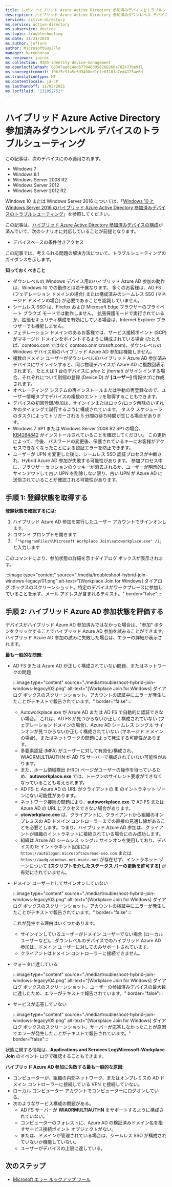 ```yaml
---
title: レガシ ハイブリッド Azure Active Directory 参加済みデバイスをトラブルシューティングする
description: ハイブリッド Azure Active Directory 参加済みダウンレベル デバイスのトラブルシューティング。
services: active-directory
ms.service: active-directory
ms.subservice: devices
ms.topic: troubleshooting
ms.date: 11/21/2019
ms.author: joflore
author: MicrosoftGuyJFlo
manager: karenhoran
ms.reviewer: jairoc
ms.collection: M365-identity-device-management
ms.openlocfilehash: 633d7ae014ed5778483958266268a702b730e911
ms.sourcegitcommit: 106f5c9fa5c6d3498dd1cfe63181a7ed4125ae6d
ms.translationtype: HT
ms.contentlocale: ja-JP
ms.lasthandoff: 11/02/2021
ms.locfileid: "131052752"
---
```

# <a name="troubleshooting-hybrid-azure-active-directory-joined-down-level-devices"></a>ハイブリッド Azure Active Directory 参加済みダウンレベル デバイスのトラブルシューティング 

この記事は、次のデバイスにのみ適用されます。 

- Windows 7 
- Windows 8.1 
- Windows Server 2008 R2 
- Windows Server 2012 
- Windows Server 2012 R2 

Windows 10 または Windows Server 2016 については、「[Windows 10 と Windows Server 2016 のハイブリッド Azure Active Directory 参加済みデバイスのトラブルシューティング](troubleshoot-hybrid-join-windows-current.md)」を参照してください。

この記事は、[ハイブリッド Azure Active Directory 参加済みデバイスの構成](hybrid-azuread-join-plan.md)が済んでいて、次のシナリオに対応していることが前提となります。

- デバイスベースの条件付きアクセス

この記事では、考えられる問題の解決方法について、トラブルシューティングのガイダンスを示します。  

**知っておくべきこと** 

- ダウンレベルの Windows デバイス用のハイブリッド Azure AD 参加の動作は、Windows 10 での動作とは若干異なります。 多くのお客様は、AD FS (フェデレーション ドメインの場合) または構成済みのシームレス SSO (マネージド ドメインの場合) が必要であることを認識していません。
- シームレス SSO は、Firefox および Microsoft Edge ブラウザーのプライベート ブラウズ モードでは動作しません。 拡張保護モードで実行されているか、拡張セキュリティ構成を有効にしている場合は、Internet Explorer ブラウザーでも機能しません。
- フェデレーション ドメインのあるお客様では、サービス接続ポイント (SCP) がマネージド ドメインをポイントするように構成されている場合 (たとえば、contoso.com ではなく contoso.onmicrosoft.com)、ダウンレベルの Windows デバイス用のハイブリッド Azure AD 参加は機能しません。
- 複数のドメイン ユーザーがダウンレベルのハイブリッド Azure AD 参加済みデバイスにサインインすると、同じ物理デバイスが Azure AD に複数回表示されます。  たとえば 1 台のデバイスに *jdoe* と *jharnett* がサインインする場合、それぞれについて別個の登録 (DeviceID) が **[ユーザー]** 情報タブに作成されます。 
- オペレーティング システムの再インストールまたは手動の再登録なので、ユーザー情報タブでデバイスの複数のエントリを取得することもできます。
- デバイスの初回登録/参加は、サインインまたはロック/ロック解除のいずれかのタイミングで試行するように構成されています。 タスク スケジューラのタスクによってトリガーされる 5 分間の待ち時間が生じる場合があります。 
- Windows 7 SP1 または Windows Server 2008 R2 SP1 の場合、[KB4284842](https://support.microsoft.com/help/4284842) がインストールされていることを確認してください。 この更新によって、今後、パスワードの変更後、保護されているキーにお客様がアクセスできなくなったことによる認証エラーを防止できます。
- ユーザーが UPN を変更した後に、シームレス SSO 認証プロセスが中断され、Hybrid Azure AD 参加が失敗する可能性があります。 参加プロセス中に、ブラウザー セッションのクッキーが消去されるか、ユーザーが明示的にサインアウトして古い UPN を削除しない限り、古い UPN が Azure AD に送信されていることが確認される可能性があります。

## <a name="step-1-retrieve-the-registration-status"></a>手順 1: 登録状態を取得する 

**登録状態を確認するには:**  

1. ハイブリッド Azure AD 参加を実行したユーザー アカウントでサインオンします。
1. コマンド プロンプトを開きます 
1. 「`"%programFiles%\Microsoft Workplace Join\autoworkplace.exe" /i`」と入力します

このコマンドにより、参加状態の詳細を示すダイアログ ボックスが表示されます。

:::image type="content" source="./media/troubleshoot-hybrid-join-windows-legacy/01.png" alt-text="[Workplace Join for Windows] ダイアログ ボックスのスクリーンショット。特定のデバイスがワークプレースに参加していることを示す、メール アドレスが含まれるテキスト。" border="false":::

## <a name="step-2-evaluate-the-hybrid-azure-ad-join-status"></a>手順 2: ハイブリッド Azure AD 参加状態を評価する 

デバイスがハイブリッド Azure AD 参加済みではなかった場合は、"参加" ボタンをクリックすることでハイブリッド Azure AD 参加を試みることができます。 ハイブリッド Azure AD 参加の試みに失敗した場合は、エラーの詳細が表示されます。

**最も一般的な問題:**

- AD FS または Azure AD が正しく構成されていない問題、またはネットワークの問題

    :::image type="content" source="./media/troubleshoot-hybrid-join-windows-legacy/02.png" alt-text="[Workplace Join for Windows] ダイアログ ボックスのスクリーンショット。アカウントの認証中にエラーが発生したことがテキストで報告されています。" border="false":::
    
   - Autoworkplace.exe が Azure AD または AD FS で自動的に認証できない場合。 これは、AD FS が見つからないか正しく構成されていない (フェデレーション ドメインの場合)、Azure AD シームレス シングル サインオンが見つからないか正しく構成されていない (マネージド ドメインの場合)、またはネットワークの問題によって発生する可能性があります。 
   - 多要素認証 (MFA) がユーザーに対して有効化/構成され、WIAORMULTIAUTHN が AD FS サーバーで構成されていない可能性があります。 
   - また、ホーム領域検出 (HRD) ページがユーザーの操作を待っているため、**autoworkplace.exe** では、トークンのサイレント要求ができなくなっていることも考えられます。
   - AD FS と Azure AD の URL がクライアントの IE のイントラネット ゾーンにない可能性があります。
   - ネットワーク接続の問題により、**autoworkplace.exe** で AD FS または Azure AD の URL にアクセスできない場合があります。 
   - **utoworkplace.exe** は、クライアントに、クライアントから組織のオンプレミスの AD ドメイン コントローラーまでの直接の見通し線があることを必要とします。つまり、ハイブリッド Azure AD 参加は、クライアントが組織のイントラネットに接続されている場合にのみ成功します。
   - 組織は Azure AD シームレス シングル サインオンを使用しており、デバイスの IE イントラネット設定には `https://autologon.microsoftazuread-sso.com` または `https://aadg.windows.net.nsatc.net` が存在せず、イントラネット ゾーンについて **[スクリプトを介したステータス バーの更新を許可する]** が有効にされていません。
- ドメイン ユーザーとしてサインオンしていない

   :::image type="content" source="./media/troubleshoot-hybrid-join-windows-legacy/03.png" alt-text="[Workplace Join for Windows] ダイアログ ボックスのスクリーンショット。アカウントの検証中にエラーが発生したことがテキストで報告されています。" border="false":::

   これが発生する理由はいくつかあります。

   - サインインしているユーザーがドメイン ユーザーでない場合 (ローカル ユーザーなど)。 ダウンレベルのデバイスでのハイブリッド Azure AD 参加は、ドメイン ユーザーに対してのみサポートされています。
   - クライアントはドメイン コントローラーに接続できません。    
- クォータに達している

    :::image type="content" source="./media/troubleshoot-hybrid-join-windows-legacy/04.png" alt-text="[Workplace Join for Windows] ダイアログ ボックスのスクリーンショット。ユーザーの参加済みデバイスの最大数に達したため、エラーがテキストで報告されています。" border="false":::

- サービスが応答していない 

    :::image type="content" source="./media/troubleshoot-hybrid-join-windows-legacy/05.png" alt-text="[Workplace Join for Windows] ダイアログ ボックスのスクリーンショット。サーバーが応答しなかったことが原因でエラーが発生したことがテキストで報告されています。" border="false":::

状態に関する情報は、**Applications and Services Log\Microsoft-Workplace Join** のイベント ログで確認することもできます。
  
**ハイブリッド Azure AD 参加に失敗する最も一般的な原因:** 

- コンピューターが、組織の内部ネットワーク、またはオンプレミスの AD ドメイン コントローラーに接続している VPN と接続していない。
- ローカル コンピューター アカウントでコンピューターにログオンしている。 
- 次のようなサービス構成の問題がある。 
   - AD FS サーバーが **WIAORMULTIAUTHN** をサポートするように構成されていない。 
   - コンピューターのフォレストに、Azure AD の検証済みドメイン名を指すサービス接続ポイント オブジェクトがない。 
   - または、ドメインが管理されている場合は、シームレス SSO が構成されていないか機能していない。
   - ユーザーがデバイスの上限に達している。 

## <a name="next-steps"></a>次のステップ

- [Microsoft エラー ルックアップ ツール](/windows/win32/debug/system-error-code-lookup-tool)
